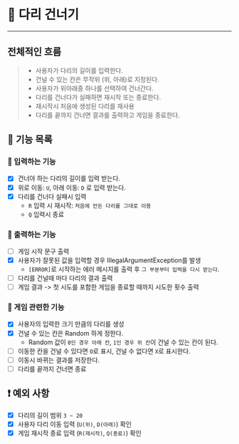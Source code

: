 # 🌉 다리 건너기
- - -
## 전체적인 흐름
> - 사용자가 다리의 길이를 입력한다.
> - 건널 수 있는 칸은 무작위 (위, 아래)로 지정된다.
> - 사용자가 위아래중 하나를 선택하여 건너간다.
> - 다리를 건너다가 실패하면 재시작 또는 종료한다.
> - 재시작시 처음에 생성된 다리를 재사용
> - 다리를 끝까지 건너면 결과를 출력하고 게임을 종료한다.
## 📍 기능 목록
### 📌 입력하는 기능
- [x] 건너야 하는 다리의 길이를 입력 받는다.
- [x] 위로 이동: `U`, 아래 이동: `D` 로 입력 받는다.
- [x] 다리를 건너다 실패시 입력
    - `R` 입력 시 재시작: `처음에 만든 다리를 그대로 이용`
    - `Q` 입력시 종료
### 📌 출력하는 기능
- [ ] 게임 시작 문구 출력
- [x] 사용자가 잘못된 값을 입력할 경우 IllegalArgumentException를 발생
    - `[ERROR]`로 시작하는 에러 메시지를 출력 후 `그 부분부터 입력을 다시 받는다`.
- [ ] 다리를 건널때 마다 다리의 결과 출력
- [ ] 게임 결과 -> 첫 시도를 포함한 게임을 종료할 때까지 시도한 횟수 출력
### 📌 게임 관련한 기능
- [x] 사용자의 입력한 크기 만큼의 다리를 생성
- [x] 건널 수 있는 칸은 Random 하게 정한다.
    - Random 값이 `0인 경우 아래 칸`, `1인 경우 위 칸`이 건널 수 있는 칸이 된다.
- [ ] 이동한 칸을 건널 수 있다면 `O`로 표시, 건널 수 없다면 `X`로 표시한다.
- [ ] 이동시 바뀌는 결과를 저장한다.
- [ ] 다리를 끝까지 건너면 종료
## ❗ 예외 사항
- [x] 다리의 길이 범위 `3 ~ 20`
- [x] 사용자 다리 이동 입력 (`U(위)`, `D(아래)`) 확인 
- [x] 게임 재시작 종료 입력 (`R(재시작)`, `Q(종료)`) 확인
